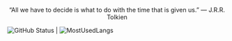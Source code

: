   <p align="center" >
   “All we have to decide is what to do with the time that is given us.” ― J.R.R. Tolkien </div>
   </p>
   
   
   

![GitHub Status](https://github-readme-stats.vercel.app/api?username=Mateus-Kent&count_private=true&theme=nightowl&show_icons=true)  |  ![MostUsedLangs](https://github-readme-stats.vercel.app/api/top-langs/?username=Mateus-Kent&theme=nightowl&layout=compact&langs_count=8)






